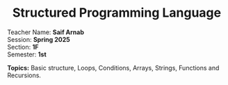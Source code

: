 <h1 align="center">Structured Programming Language</h1>

Teacher Name: **Saif Arnab** <br>
Session: **Spring 2025** <br>
Section: **1F** <br>
Semester: **1st** <br>

**Topics:** Basic structure, Loops, Conditions, Arrays, Strings, Functions and Recursions.